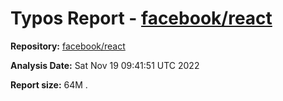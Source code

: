 # Typos Report - [facebook/react](https://github.com/facebook/react)

**Repository:** [facebook/react](https://github.com/facebook/react)

**Analysis Date:** Sat Nov 19 09:41:51 UTC 2022

**Report size:** 64M	.

